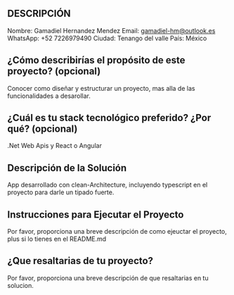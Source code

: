 ## DESCRIPCIÓN

Nombre: Gamadiel Hernandez Mendez
Email: gamadiel-hm@outlook.es
WhatsApp: +52 7226979490
Ciudad: Tenango del valle
País: México

## ¿Cómo describirías el propósito de este proyecto? (opcional)

Conocer como diseñar y estructurar un proyecto, mas alla de las funcionalidades a desarollar.

## ¿Cuál es tu stack tecnológico preferido? ¿Por qué? (opcional)

.Net Web Apis y React o Angular

## Descripción de la Solución

App desarrollado con clean-Architecture, incluyendo typescript en el proyecto para darle un tipado fuerte.

## Instrucciones para Ejecutar el Proyecto

Por favor, proporciona una breve descripción de como ejeuctar el proyecto, plus si lo tienes en el README.md

## ¿Que resaltarias de tu proyecto?

Por favor, proporciona una breve descripción de que resaltarias en tu solucion.
